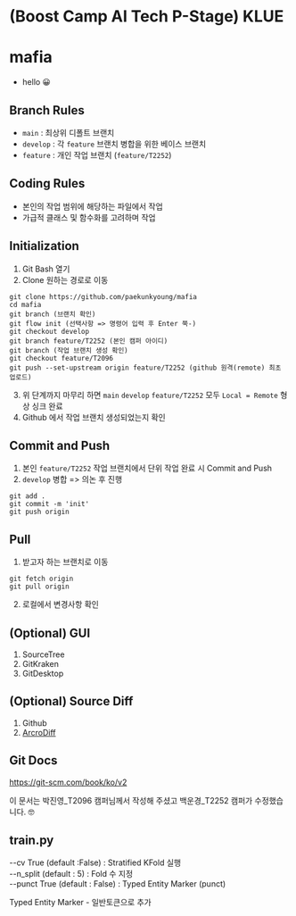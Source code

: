 # (Boost Camp AI Tech P-Stage) KLUE
# mafia

- hello 😀

## Branch Rules
- `main` : 최상위 디폴트 브랜치
- `develop` : 각 `feature` 브랜치 병합을 위한 베이스 브랜치
- `feature` : 개인 작업 브랜치 (`feature/T2252`)

## Coding Rules
- 본인의 작업 범위에 해당하는 파일에서 작업
- 가급적 클래스 및 함수화를 고려하며 작업

## Initialization
1. Git Bash 열기
2. Clone 원하는 경로로 이동
```
git clone https://github.com/paekunkyoung/mafia
cd mafia
git branch (브랜치 확인)
git flow init (선택사항 => 명령어 입력 후 Enter 쭉-)
git checkout develop
git branch feature/T2252 (본인 캠퍼 아이디)
git branch (작업 브랜치 생성 확인)
git checkout feature/T2096
git push --set-upstream origin feature/T2252 (github 원격(remote) 최초 업로드)
```
3. 위 단계까지 마무리 하면 `main` `develop` `feature/T2252` 모두 `Local = Remote` 형상 싱크 완료
4. Github 에서 작업 브랜치 생성되었는지 확인

## Commit and Push
1. 본인 `feature/T2252` 작업 브랜치에서 단위 작업 완료 시 Commit and Push
2. `develop` 병합 => 의논 후 진행
```
git add .
git commit -m 'init'
git push origin
```

## Pull
1. 받고자 하는 브랜치로 이동
```
git fetch origin
git pull origin
```
2. 로컬에서 변경사항 확인

## (Optional) GUI
1. SourceTree
2. GitKraken
3. GitDesktop

## (Optional) Source Diff
1. Github
2. [ArcroDiff](http://www.acrosoft.pe.kr/acroedit/)

## Git Docs
https://git-scm.com/book/ko/v2

이 문서는 박진영_T2096 캠퍼님께서 작성해 주셨고 백운경_T2252 캠퍼가 수정했습니다. 🤓


## train.py
--cv True (default :False) : Stratified KFold 실행<br>
--n_split (default : 5) : Fold 수 지정<br>
--punct True (default : False) : Typed Entity Marker (punct)<br>

Typed Entity Marker - 일반토큰으로 추가
